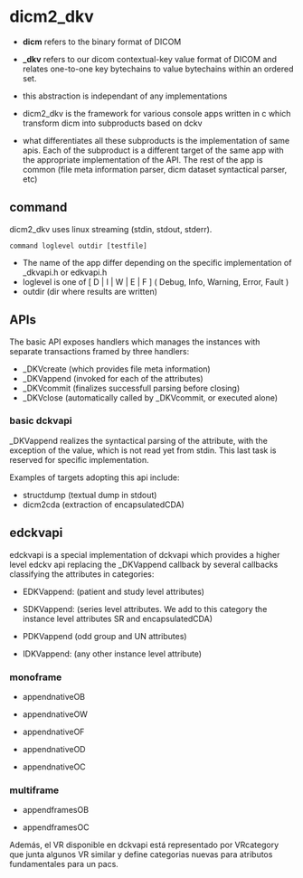 # dicm2_dkv

- **dicm** refers to the binary format of DICOM

- **_dkv** refers to our dicom contextual-key value format of DICOM and relates one-to-one key bytechains to value bytechains within an ordered set.

- this abstraction is independant of any implementations

- dicm2_dkv is the framework  for various console apps written in  c which transform dicm into subproducts based on dckv

- what differentiates all these subproducts is the implementation of same apis. Each of the subproduct is a different target of the same app with the appropriate implementation of the API. The rest of the app is common (file meta information parser, dicm dataset syntactical parser, etc)



## command

dicm2_dkv uses linux streaming (stdin, stdout, stderr).

```
command loglevel outdir [testfile]
```

- The name of the app differ depending on the specific implementation of _dkvapi.h or edkvapi.h
- loglevel is one of [ D | I | W | E | F ] ( Debug, Info, Warning, Error, Fault )
- outdir (dir where results are written)

## APIs

The basic API exposes handlers which manages the instances with separate transactions framed by three handlers:
- _DKVcreate (which provides file meta information)
- _DKVappend (invoked for each of the attributes)
- _DKVcommit (finalizes successfull parsing before closing)
- _DKVclose (automatically called by _DKVcommit, or executed alone)

### basic dckvapi

_DKVappend  realizes the syntactical parsing of the attribute, with the exception of the value, which is not read yet from stdin. This last task is reserved for specific implementation.

Examples of targets adopting this api include:

- structdump (textual dump in stdout)
- dicm2cda (extraction of encapsulatedCDA) 

## edckvapi

edckvapi is a special implementation of dckvapi which provides a higher level edckv api replacing the _DKVappend callback by several callbacks classifying the attributes in categories:

- EDKVappend: (patient and study level attributes)

- SDKVappend: (series level attributes. We add to this category the instance level attributes SR and encapsulatedCDA)

- PDKVappend (odd group and UN attributes)

- IDKVappend: (any other instance level attribute)
 
 
 ### monoframe
 
- appendnativeOB 

- appendnativeOW 

- appendnativeOF 

- appendnativeOD 

- appendnativeOC 


### multiframe

- appendframesOB 

- appendframesOC 


Además, el VR disponible en dckvapi está representado por VRcategory que junta algunos VR similar y define categorias nuevas para atributos fundamentales para un pacs.
